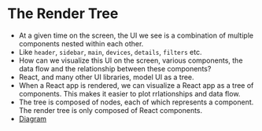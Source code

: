 # The Render Tree 

- At a given time on the screen, the UI we see is a combination of multiple components nested within each other.
- Like `header`, `sidebar`, `main`, `devices`, `details`, `filters` etc.
- How can we visualize this UI on the screen, various components, the data flow and the relationship between these components?
- React, and many other UI libraries, model UI as a tree.
- When a React app is rendered, we can visualize a React app as a tree of components. This makes it easier to plot rrlationships and data flow.
- The tree is composed of nodes, each of which represents a component. The render tree is only composed of React components.
- [Diagram](https://react.dev/learn/understanding-your-ui-as-a-tree#the-render-tree)


